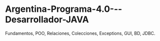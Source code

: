#  Argentina-Programa-4.0---Desarrollador-JAVA
Fundamentos, POO, Relaciones, Colecciones, Exceptions, GUI, BD, JDBC.
